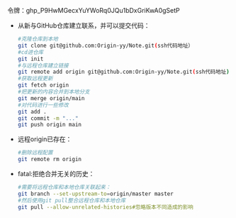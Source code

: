 令牌：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

+ 从新与GitHub仓库建立联系，并可以提交代码：
  
  ```bash
  #克隆仓库到本地
  git clone git@github.com:Origin-yy/Note.git(ssh代码地址）
  #cd进仓库
  git init
  #与远程仓库建立链接
  git remote add origin git@github.com:Origin-yy/Note.git(ssh代码地址)
  #获取远程更新
  git fetch origin
  #把更新的内容合并到本地分支
  git merge origin/main
  #对代码进行一些修改
  git add .
  git commit -m "..."
  git push origin main
  ```

+ 远程origin已存在：
  
  ```bash
  #删除远程配置
  git remote rm origin
  ```

+ fatal:拒绝合并无关的历史：
  
  ```bash
  #需要将远程仓库和本地仓库关联起来：
  git branch --set-upstream-to=origin/master master
  #然后使用git pull整合远程仓库和本地仓库
  git pull --allow-unrelated-histories#忽略版本不同造成的影响
  ```
